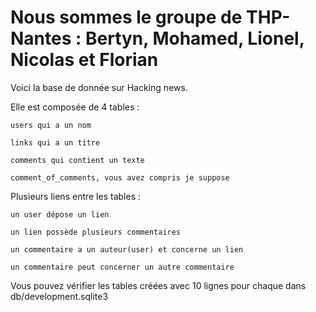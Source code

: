 # Nous sommes le groupe de THP-Nantes : Bertyn, Mohamed, Lionel, Nicolas et Florian

Voici la base de donnée sur Hacking news.

Elle est composée de 4 tables :

    users qui a un nom

    links qui a un titre

    comments qui contient un texte

    comment_of_comments, vous avez compris je suppose

Plusieurs liens entre les tables :

    un user dépose un lien

    un lien possède plusieurs commentaires

    un commentaire a un auteur(user) et concerne un lien

    un commentaire peut concerner un autre commentaire

Vous pouvez vérifier les tables créées avec 10 lignes pour chaque dans db/development.sqlite3